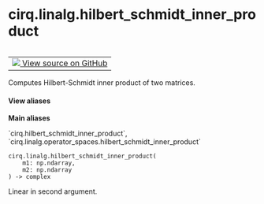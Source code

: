 <div itemscope itemtype="http://developers.google.com/ReferenceObject">
<meta itemprop="name" content="cirq.linalg.hilbert_schmidt_inner_product" />
<meta itemprop="path" content="Stable" />
</div>

# cirq.linalg.hilbert_schmidt_inner_product

<!-- Insert buttons and diff -->

<table class="tfo-notebook-buttons tfo-api" align="left">

<td>
  <a target="_blank" href="https://github.com/quantumlib/cirq/tree/master/cirq/linalg/operator_spaces.py">
    <img src="https://www.tensorflow.org/images/GitHub-Mark-32px.png" />
    View source on GitHub
  </a>
</td>
</table>



Computes Hilbert-Schmidt inner product of two matrices.

<section class="expandable">
  <h4 class="showalways">View aliases</h4>
  <p>
<b>Main aliases</b>
<p>`cirq.hilbert_schmidt_inner_product`, `cirq.linalg.operator_spaces.hilbert_schmidt_inner_product`</p>
</p>
</section>

<pre class="devsite-click-to-copy prettyprint lang-py tfo-signature-link">
<code>cirq.linalg.hilbert_schmidt_inner_product(
    m1: np.ndarray,
    m2: np.ndarray
) -> complex
</code></pre>



<!-- Placeholder for "Used in" -->

Linear in second argument.